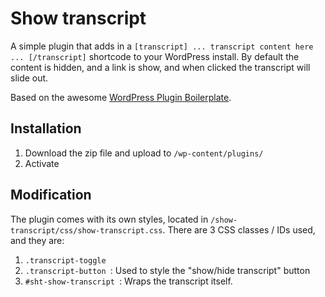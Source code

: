 # Show transcript

A simple plugin that adds in a `[transcript] ... transcript content here ... [/transcript]`
shortcode to your WordPress install. By default the content is hidden, and a link is show, and
when clicked the transcript will slide out.

Based on the awesome [WordPress Plugin Boilerplate](https://github.com/tommcfarlin/WordPress-Plugin-Boilerplate/).


## Installation
1. Download the zip file and upload to `/wp-content/plugins/`
2. Activate


## Modification
The plugin comes with its own styles, located in `/show-transcript/css/show-transcript.css`. There
are 3 CSS classes / IDs used, and they are:

1. `.transcript-toggle`
2. `.transcript-button `: Used to style the "show/hide transcript" button
3. `#sht-show-transcript `: Wraps the transcript itself.